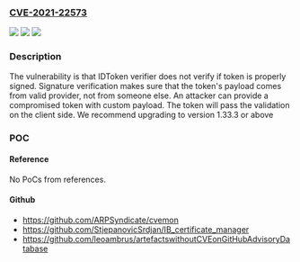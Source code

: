 ### [CVE-2021-22573](https://cve.mitre.org/cgi-bin/cvename.cgi?name=CVE-2021-22573)
![](https://img.shields.io/static/v1?label=Product&message=Google-oauth-java-client&color=blue)
![](https://img.shields.io/static/v1?label=Version&message=%3C%201.33.2%20&color=brighgreen)
![](https://img.shields.io/static/v1?label=Vulnerability&message=CWE-347%20Improper%20Verification%20of%20Cryptographic%20Signature&color=brighgreen)

### Description

The vulnerability is that IDToken verifier does not verify if token is properly signed. Signature verification makes sure that the token's payload comes from valid provider, not from someone else. An attacker can provide a compromised token with custom payload. The token will pass the validation on the client side. We recommend upgrading to version 1.33.3 or above

### POC

#### Reference
No PoCs from references.

#### Github
- https://github.com/ARPSyndicate/cvemon
- https://github.com/StjepanovicSrdjan/IB_certificate_manager
- https://github.com/leoambrus/artefactswithoutCVEonGitHubAdvisoryDatabase

